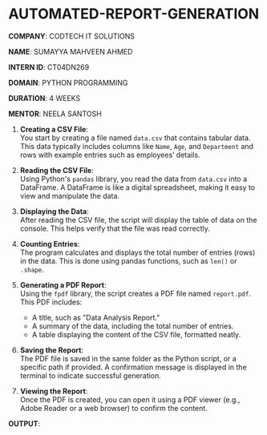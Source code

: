 # AUTOMATED-REPORT-GENERATION

**COMPANY**: CODTECH IT SOLUTIONS

**NAME**: SUMAYYA MAHVEEN AHMED

**INTERN ID**: CT04DN269

**DOMAIN**: PYTHON PROGRAMMING

**DURATION**: 4 WEEKS

**MENTOR**: NEELA SANTOSH


1. **Creating a CSV File**:  
   You start by creating a file named `data.csv` that contains tabular data. This data typically includes columns like `Name`, `Age`, and `Department` and rows with example entries such as employees’ details.

2. **Reading the CSV File**:  
   Using Python's `pandas` library, you read the data from `data.csv` into a DataFrame. A DataFrame is like a digital spreadsheet, making it easy to view and manipulate the data.

3. **Displaying the Data**:  
   After reading the CSV file, the script will display the table of data on the console. This helps verify that the file was read correctly.

4. **Counting Entries**:  
   The program calculates and displays the total number of entries (rows) in the data. This is done using pandas functions, such as `len()` or `.shape`.

5. **Generating a PDF Report**:  
   Using the `fpdf` library, the script creates a PDF file named `report.pdf`. This PDF includes:
   - A title, such as "Data Analysis Report."
   - A summary of the data, including the total number of entries.
   - A table displaying the content of the CSV file, formatted neatly.

6. **Saving the Report**:  
   The PDF file is saved in the same folder as the Python script, or a specific path if provided. A confirmation message is displayed in the terminal to indicate successful generation.

7. **Viewing the Report**:  
   Once the PDF is created, you can open it using a PDF viewer (e.g., Adobe Reader or a web browser) to confirm the content.

**OUTPUT**:
